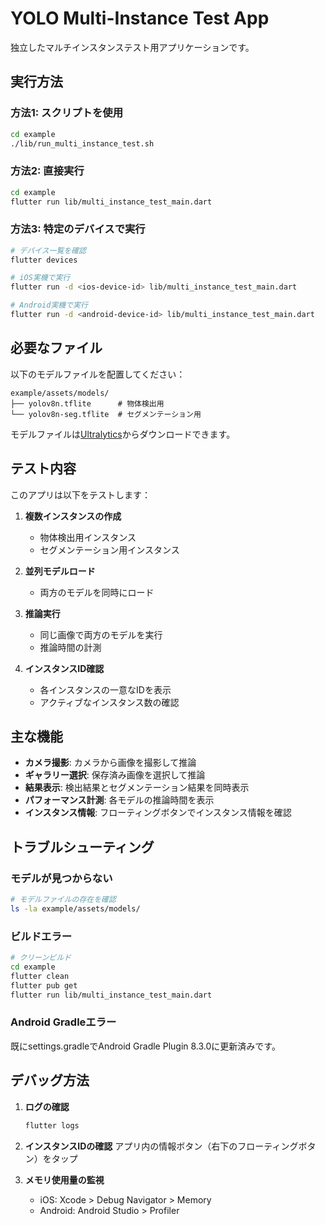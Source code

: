 # YOLO Multi-Instance Test App

独立したマルチインスタンステスト用アプリケーションです。

## 実行方法

### 方法1: スクリプトを使用
```bash
cd example
./lib/run_multi_instance_test.sh
```

### 方法2: 直接実行
```bash
cd example
flutter run lib/multi_instance_test_main.dart
```

### 方法3: 特定のデバイスで実行
```bash
# デバイス一覧を確認
flutter devices

# iOS実機で実行
flutter run -d <ios-device-id> lib/multi_instance_test_main.dart

# Android実機で実行
flutter run -d <android-device-id> lib/multi_instance_test_main.dart
```

## 必要なファイル

以下のモデルファイルを配置してください：
```
example/assets/models/
├── yolov8n.tflite      # 物体検出用
└── yolov8n-seg.tflite  # セグメンテーション用
```

モデルファイルは[Ultralytics](https://docs.ultralytics.com/modes/export/)からダウンロードできます。

## テスト内容

このアプリは以下をテストします：

1. **複数インスタンスの作成**
   - 物体検出用インスタンス
   - セグメンテーション用インスタンス

2. **並列モデルロード**
   - 両方のモデルを同時にロード

3. **推論実行**
   - 同じ画像で両方のモデルを実行
   - 推論時間の計測

4. **インスタンスID確認**
   - 各インスタンスの一意なIDを表示
   - アクティブなインスタンス数の確認

## 主な機能

- **カメラ撮影**: カメラから画像を撮影して推論
- **ギャラリー選択**: 保存済み画像を選択して推論
- **結果表示**: 検出結果とセグメンテーション結果を同時表示
- **パフォーマンス計測**: 各モデルの推論時間を表示
- **インスタンス情報**: フローティングボタンでインスタンス情報を確認

## トラブルシューティング

### モデルが見つからない
```bash
# モデルファイルの存在を確認
ls -la example/assets/models/
```

### ビルドエラー
```bash
# クリーンビルド
cd example
flutter clean
flutter pub get
flutter run lib/multi_instance_test_main.dart
```

### Android Gradleエラー
既にsettings.gradleでAndroid Gradle Plugin 8.3.0に更新済みです。

## デバッグ方法

1. **ログの確認**
   ```bash
   flutter logs
   ```

2. **インスタンスIDの確認**
   アプリ内の情報ボタン（右下のフローティングボタン）をタップ

3. **メモリ使用量の監視**
   - iOS: Xcode > Debug Navigator > Memory
   - Android: Android Studio > Profiler
